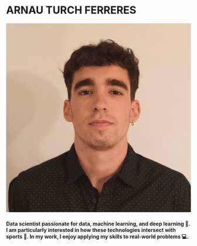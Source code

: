 # ARNAU TURCH FERRERES

![profile](docs/assets/images/image.png)

#### Data scientist passionate for data, machine learning, and deep learning 🤖. I am particularly interested in how these technologies intersect with sports 🏈. In my work, I enjoy applying my skills to real-world problems 💻.

